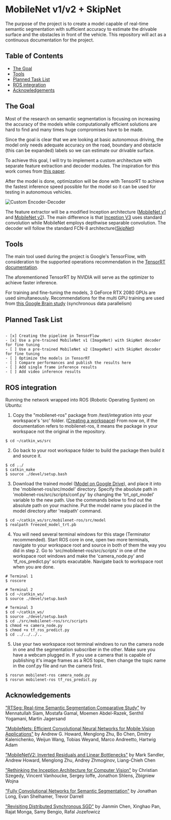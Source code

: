 # MobileNet v1/v2 + SkipNet

The purpose of the project is to create a model capable of real-time semantic segmentation with sufficient accuracy to estimate the drivable surface and the obstacles in front of the vehicle. This repository will act as a continuous documentation for the project.

## Table of Contents

+ [The Goal](#the-goal)
+ [Tools](#tools)
+ [Planned Task List](#planned-task-list)
+ [ROS integration](#ros-integration)
+ [Acknowledgements](#acknowledgements)

## The Goal

Most of the research on semantic segmentation is focusing on increasing the accuracy of the models while computationally efficient solutions are hard to find and many times huge compromises have to be made.

Since the goal is clear that we are looking at basic autonomous driving, the model only needs adequate accuracy on the road, boundary and obstacle (this can be expanded) labels so we can estimate our drivable surface.

To achieve this goal, I will try to implement a custom architecture with separate feature extraction and decoder modules. The inspiration for this work comes from [this paper](#realtime).

After the model is done, optimization will be done with TensorRT to achieve the fastest inference speed possible for the model so it can be used for testing in autonomous vehicles.



![Custom Encoder-Decoder](https://github.com/norbertmarko/mobilenet/blob/master/docs/figures/encoder_decoder.png)


The feature extractor will be a modified Inception architecture  ([MobileNet v1](#mobile1) and [MobileNet v2](#mobile2)). The main difference is that [Inception V3](#inception) uses standard convolution while MobileNet employs depthwise separable convolution. The decoder will follow the standard FCN-8 architecture([SkipNet](#fcn8)) 

## Tools

The main tool used during the project is Google's TensorFlow, with consideration to the supported operations recommendation in the [TensorRT documentation](https://docs.nvidia.com/deeplearning/frameworks/tf-trt-user-guide/index.html#supported-ops).

The aforementioned TensorRT by NVIDIA will serve as the optimizer to achieve faster inference.

For training and fine-tuning the models, 3 GeForce RTX 2080 GPUs are used simultaneously. Recommendations for the multi GPU training are used from [this Google Brain study](#googlebrain) (synchronous data parallelism)


## Planned Task List

```

- [x] Creating the pipeline in TensorFlow
- [x] Use a pre-trained MobileNet v1 (ImageNet) with SkipNet decoder for fine tuning
- [ ] Use a pre-trained MobileNet v2 (ImageNet) with SkipNet decoder for fine tuning
- [ ] Optimize the models in TensorRT
- [ ] Compare performances and publish the results here
- [ ] Add single frame inference results
- [ ] Add video inference results

```

## ROS integration

Running the network wrapped into ROS (Robotic Operating System) on Ubuntu:

1. Copy the "mobilenet-ros" package from /test/integration into your workspace's 'src' folder. ([Creating a workspace](http://wiki.ros.org/catkin/Tutorials/create_a_workspace))
From now on, if the documentation refers to mobilenet-ros, it means the package in your workspace not the original in the repository.

```
$ cd ~/catkin_ws/src
```
2. Go back to your root workspace folder to build the package then build it and source it.

```
$ cd ../
$ catkin_make
$ source ./devel/setup.bash
```
3. Download the trained model ([Model on Google Drive]()), and place it into the 'mobilenet-ros/src/model' directory. Specify the absolute path in 'mobilenet-ros/src/scripts/conf.py' by changing the
'trt_opt_model' variable to the new path. Use the commands below to find out the absolute path on your machine. Put the model name you placed in the model directory after 'realpath' command.

```
$ cd ~/catkin_ws/src/mobilenet-ros/src/model
$ realpath freezed_model_trt.pb
```
4. You will need several terminal windows for this stage (Terminator recommended). Start ROS core in one, open two more terminals, navigate to your workspace root and source in both of them the way you did in step 2.
Go to 'src/mobilenet-ros/src/scripts' in one of the workspace root windows and make the 'camera_node.py' and 'tf_ros_predict.py' scripts exacutable. Navigate back to workspace root when you are done.

```
# Terminal 1
$ roscore

# Terminal 2
$ cd ~/catkin_ws/
$ source ./devel/setup.bash

# Terminal 3
$ cd ~/catkin_ws/
$ source ./devel/setup.bash
$ cd ./src/mobilenet-ros/src/scripts
$ chmod +x camera_node.py
$ chmod +x tf_ros_predict.py
$ cd ../../../..
```
5. Use your two workspace root terminal windows to run the camera node in one and the segmentation subscriber in the other. Make sure you have a webcam plugged in. If you use a camera that is capable of publishing
it's image frames as a ROS topic, then change the topic name in the conf.py file and run the camera first.

```
$ rosrun mobilenet-ros camera_node.py
$ rosrun mobilenet-ros tf_ros_predict.py
```


## Acknowledgements

<a id="realtime">["RTSeg: Real-time Semantic Segmentation Comparative Study"](https://arxiv.org/abs/1803.02758) by Mennatullah Siam, Mostafa Gamal, Moemen Abdel-Razek, Senthil Yogamani, Martin Jagersand</a>

<a id="mobile1">["MobileNets: Efficient Convolutional Neural Networks for Mobile Vision Applications"](https://arxiv.org/abs/1704.04861) by Andrew G. Howard, Menglong Zhu, Bo Chen, Dmitry Kalenichenko, Weijun Wang, Tobias Weyand, Marco Andreetto, Hartwig Adam</a>

<a id="mobile2">["MobileNetV2: Inverted Residuals and Linear Bottlenecks"](https://arxiv.org/abs/1801.04381) by Mark Sandler, Andrew Howard, Menglong Zhu, Andrey Zhmoginov, Liang-Chieh Chen</a>

<a id="inception">["Rethinking the Inception Architecture for Computer Vision"](https://arxiv.org/abs/1512.00567) by Christian Szegedy, Vincent Vanhoucke, Sergey Ioffe, Jonathon Shlens, Zbigniew Wojna</a>

<a id="fcn8">["Fully Convolutional Networks for Semantic Segmentation"](https://arxiv.org/abs/1411.4038) by Jonathan Long, Evan Shelhamer, Trevor Darrell</a>

<a id="googlebrain">["Revisiting Distributed Synchronous SGD"](https://arxiv.org/abs/1604.00981) by Jianmin Chen, Xinghao Pan, Rajat Monga, Samy Bengio, Rafal Jozefowicz</a>